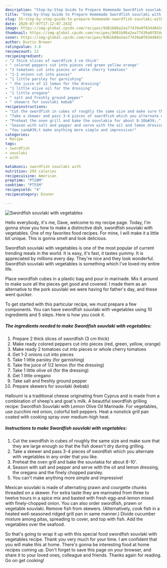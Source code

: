 ```yaml
---
description: "Step-by-Step Guide to Prepare Homemade Swordfish souvlaki with vegetables"
title: "Step-by-Step Guide to Prepare Homemade Swordfish souvlaki with vegetables"
slug: 55-step-by-step-guide-to-prepare-homemade-swordfish-souvlaki-with-vegetables
date: 2020-07-07T17:12:07.243Z
image: https://img-global.cpcdn.com/recipes/9d61b86a2ea77439a0f834d841007fdb/751x532cq70/swordfish-souvlaki-with-vegetables-recipe-main-photo.jpg
thumbnail: https://img-global.cpcdn.com/recipes/9d61b86a2ea77439a0f834d841007fdb/751x532cq70/swordfish-souvlaki-with-vegetables-recipe-main-photo.jpg
cover: https://img-global.cpcdn.com/recipes/9d61b86a2ea77439a0f834d841007fdb/751x532cq70/swordfish-souvlaki-with-vegetables-recipe-main-photo.jpg
author: Dustin Brewer
ratingvalue: 3.8
reviewcount: 12
recipeingredient:
- "2 thick slices of swordfish 3 cm thick"
- " colored peppers cut into pieces red green yellow orange"
- "2 tomatoes cut into pieces or whole cherry tomatoes"
- "1-2 onions cut into pieces"
- "1 little parsley for garnishing"
- " the juice of 12 lemon for the dressing"
- "1 little olive oil for the dressing"
- "1 little oregano"
- " salt and freshly ground pepper"
- " skewers for souvlaki kebab"
recipeinstructions:
- "Cut the swordfish in cubes of roughly the same size and make sure that they are large enough so that the fish doesn&#39;t dry during grilling."
- "Take a skewer and pass 3-4 pieces of swordfish which you alternate with vegetables in any order that you like."
- "Preheat the oven grill and bake the souvlakia for about 8-10&#39;."
- "Season with salt and pepper and serve with the oil and lemon dressing, the oregano and the finely chopped parsley."
- "You can&#39;t make anything more simple and impressive!"
categories:
- Recipe
tags:
- swordfish
- souvlaki
- with

katakunci: swordfish souvlaki with 
nutrition: 293 calories
recipecuisine: American
preptime: "PT20M"
cooktime: "PT55M"
recipeyield: "4"
recipecategory: Dinner

---
```



![Swordfish souvlaki with vegetables](https://img-global.cpcdn.com/recipes/9d61b86a2ea77439a0f834d841007fdb/751x532cq70/swordfish-souvlaki-with-vegetables-recipe-main-photo.jpg)

Hello everybody, it's me, Dave, welcome to my recipe page. Today, I'm gonna show you how to make a distinctive dish, swordfish souvlaki with vegetables. One of my favorites food recipes. For mine, I will make it a little bit unique. This is gonna smell and look delicious.

Swordfish souvlaki with vegetables is one of the most popular of current trending meals in the world. It is easy, it's fast, it tastes yummy. It is appreciated by millions every day. They're nice and they look wonderful. Swordfish souvlaki with vegetables is something which I've loved my entire life.

Place swordfish cubes in a plastic bag and pour in marinade. Mix it around to make sure all the pieces get good and covered. I made them as an alternative to the pork souvlaki we were having for father&#39;s day, and these went quicker.


To get started with this particular recipe, we must prepare a few components. You can have swordfish souvlaki with vegetables using 10 ingredients and 5 steps. Here is how you cook it.

<!--inarticleads1-->

##### The ingredients needed to make Swordfish souvlaki with vegetables:

1. Prepare 2 thick slices of swordfish (3 cm thick)
1. Make ready  colored peppers cut into pieces (red, green, yellow, orange)
1. Make ready 2 tomatoes cut into pieces or whole cherry tomatoes
1. Get 1-2 onions cut into pieces
1. Take 1 little parsley (for garnishing)
1. Take  the juice of 1/2 lemon (for the dressing)
1. Take 1 little olive oil (for the dressing)
1. Get 1 little oregano
1. Take  salt and freshly ground pepper
1. Prepare  skewers for souvlaki (kebab)


Halloumi is a traditional cheese originating from Cyprus and is made from a combination of sheep&#39;s and goat&#39;s milk. A beautiful swordfish grilling recipe: Swordfish Souvlaki with Lemon Olive Oil Marinade. For vegetables, use zucchini red onion, colorful bell peppers. Heat a nonstick grill pan coated with cooking spray over medium-high heat. 

<!--inarticleads2-->

##### Instructions to make Swordfish souvlaki with vegetables:

1. Cut the swordfish in cubes of roughly the same size and make sure that they are large enough so that the fish doesn&#39;t dry during grilling.
1. Take a skewer and pass 3-4 pieces of swordfish which you alternate with vegetables in any order that you like.
1. Preheat the oven grill and bake the souvlakia for about 8-10&#39;.
1. Season with salt and pepper and serve with the oil and lemon dressing, the oregano and the finely chopped parsley.
1. You can&#39;t make anything more simple and impressive!


Mexican souvlaki is made of alternating prawn and courgette chunks threaded on a skewer. For extra taste they are marinated from three to twelve hours in a spice mix and basted with fresh egg-and-lemon mixed with finely-chopped onion. You can also order swordfish, prawn or vegetable souvlaki. Remove fish from skewers. (Alternatively, cook fish in a heated well-seasoned ridged grill pan in same manner.) Divide cucumber mixture among pitas, spreading to cover, and top with fish. Add the vegetables over the seafood. 

So that's going to wrap it up with this special food swordfish souvlaki with vegetables recipe. Thank you very much for your time. I am confident that you will make this at home. There's gonna be interesting food at home recipes coming up. Don't forget to save this page on your browser, and share it to your loved ones, colleague and friends. Thanks again for reading. Go on get cooking!
